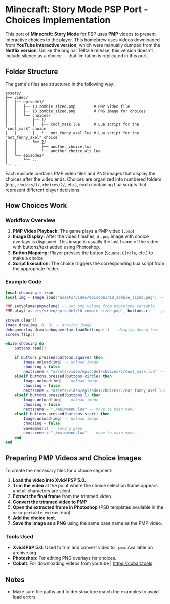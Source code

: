 # Minecraft: Story Mode PSP Port - Choices Implementation

This port of **Minecraft: Story Mode** for PSP uses **PMP** videos to present interactive choices to the player. This homebrew uses videos downloaded from **YouTube interactive version**, which were manually dumped from the **Netflix version**. Unlike the original Telltale release, this version doesn't include silence as a choice — that limitation is replicated in this port.

## Folder Structure

The game's files are structured in the following way:

```
assets/
├── video/
│   ├── episode1/
│   │   ├── 10_zombie_sized.pmp        # PMP video file
│   │   ├── 10_zombie_sized.png        # PNG image for choices
│   │   └── choices/
│   │       ├── 1/
│   │       │   ├── cool_mask.lua      # Lua script for the "cool_mask" choice
│   │       │   └── not_funny_axel.lua # Lua script for the "not_funny_axel" choice
│   │       └── 2/
│   │           ├── another_choice.lua
│   │           └── another_choice_alt.lua
│   └── episode2/
│       └── ...
└── ...
```

Each episode contains PMP video files and PNG images that display the choices after the video ends. Choices are organized into numbered folders (e.g., `choices/1/`, `choices/2/`, etc.), each containing Lua scripts that represent different player decisions.

## How Choices Work

### Workflow Overview

1. **PMP Video Playback:** The game plays a PMP video (`.pmp`).
2. **Image Display:** After the video finishes, a `.png` image with choice overlays is displayed. This image is usually the last frame of the video with buttons/text added using Photoshop.
3. **Button Mapping:** Player presses the button (`Square`, `Circle`, etc.) to make a choice.
4. **Script Execution:** The choice triggers the corresponding Lua script from the appropriate folder.

### Example Code

```lua
local choosing = true
local img = Image.load('assets/video/episode1/10_zombie_sized.png') -- load image

PMP.setVolume(pmpvolume) -- set pmp volume from pmpvolume variable
PMP.play('assets/video/episode1/10_zombie_sized.pmp', buttons.r)  -- playing pmp video

screen.clear()
Image.draw(img, 0, 0) -- drawing image
debugoverlay.draw(debugoverlay.loadSettings()) -- display debug text
screen.flip()

while choosing do
    buttons.read()

    if buttons.pressed(buttons.square) then
        Image.unload(img) -- unload image
        choosing = false
        nextscene = "assets/video/episode1/choices/1/cool_mask.lua" -- move to next scene
    elseif buttons.pressed(buttons.circle) then
        Image.unload(img) -- unload image
        choosing = false
        nextscene = "assets/video/episode1/choices/1/not_funny_axel.lua" -- move to next scene
    elseif buttons.pressed(buttons.l) then
        Image.unload(img) -- unload image
        choosing = false
        nextscene = "./mainmenu.lua" -- move to main menu
    elseif buttons.pressed(buttons.start) then
        Image.unload(img) -- unload image
        choosing = false
        SaveGame(1) -- saving game
        nextscene = "./mainmenu.lua" -- move to main menu
    end
end
```

## Preparing PMP Videos and Choice Images

To create the necessary files for a choice segment:

1. **Load the video into Xvid4PSP 5.0.**
2. **Trim the video** at the point where the choice selection frame appears and all characters are silent.
3. **Extract the final frame** from the trimmed video.
4. **Convert the trimmed video to PMP**
5. **Open the extracted frame in Photoshop** (PSD templates available in the `mcsm_portable_extras` repo).
6. **Add the choice text.**
7. **Save the image as a PNG** using the same base name as the PMP video.

### Tools Used

- **Xvid4PSP 5.0**: Used to trim and convert video to `.pmp`. Available on archive.org.
- **Photoshop**: For editing PNG overlays for choices.
- **Cobalt**: For downloading videos from youtube | https://cobalt.tools

## Notes

- Make sure file paths and folder structure match the examples to avoid load errors.